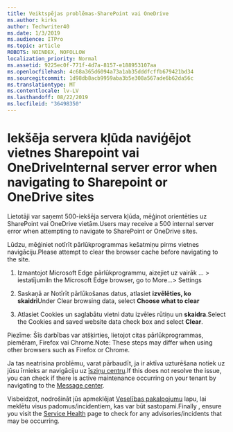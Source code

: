 ```yaml
---
title: Veiktspējas problēmas-SharePoint vai OneDrive
ms.author: kirks
author: Techwriter40
ms.date: 1/3/2019
ms.audience: ITPro
ms.topic: article
ROBOTS: NOINDEX, NOFOLLOW
localization_priority: Normal
ms.assetid: 9225ec0f-771f-4d7a-8157-e188953107aa
ms.openlocfilehash: 4c68a365d6094a73a1ab35dddfcffb679421bd34
ms.sourcegitcommit: 1d98db8acb9959aba3b5e308a567ade6b62da56c
ms.translationtype: MT
ms.contentlocale: lv-LV
ms.lasthandoff: 08/22/2019
ms.locfileid: "36498350"
---
```

# <a name="internal-server-error-when-navigating-to-sharepoint-or-onedrive-sites"></a><span data-ttu-id="f0ff8-102">Iekšēja servera kļūda naviģējot vietnes Sharepoint vai OneDrive</span><span class="sxs-lookup"><span data-stu-id="f0ff8-102">Internal server error when navigating to Sharepoint or OneDrive sites</span></span>

<span data-ttu-id="f0ff8-103">Lietotāji var saņemt 500-iekšēja servera kļūda, mēģinot orientēties uz SharePoint vai OneDrive vietām.</span><span class="sxs-lookup"><span data-stu-id="f0ff8-103">Users may receive a 500 internal server error when attempting to navigate to SharePoint or OneDrive sites.</span></span> 

<span data-ttu-id="f0ff8-104">Lūdzu, mēģiniet notīrīt pārlūkprogrammas kešatmiņu pirms vietnes navigāciju.</span><span class="sxs-lookup"><span data-stu-id="f0ff8-104">Please attempt to clear the browser cache before navigating to the site.</span></span>


1. <span data-ttu-id="f0ff8-105">Izmantojot Microsoft Edge pārlūkprogrammu, aizejiet uz vairāk … > iestatījumi</span><span class="sxs-lookup"><span data-stu-id="f0ff8-105">In the Microsoft Edge browser, go to More...> Settings</span></span>

2. <span data-ttu-id="f0ff8-106">Saskaņā ar Notīrīt pārlūkošanas datus, atlasiet **izvēlēties, ko skaidri**</span><span class="sxs-lookup"><span data-stu-id="f0ff8-106">Under Clear browsing data, select **Choose what to clear**</span></span>

3. <span data-ttu-id="f0ff8-107">Atlasiet Cookies un saglabātu vietni datu izvēles rūtiņu un **skaidra**.</span><span class="sxs-lookup"><span data-stu-id="f0ff8-107">Select the Cookies and saved website data check box and select **Clear**.</span></span>

<span data-ttu-id="f0ff8-108">Piezīme: Šīs darbības var atšķirties, lietojot citas pārlūkprogrammas, piemēram, Firefox vai Chrome.</span><span class="sxs-lookup"><span data-stu-id="f0ff8-108">Note: These steps may differ when using other browsers such as Firefox or Chrome.</span></span>

<span data-ttu-id="f0ff8-109">Ja tas neatrisina problēmu, varat pārbaudīt, ja ir aktīva uzturēšana notiek uz jūsu īrnieks ar navigāciju uz [īsziņu centru](https://portal.office.com/adminportal/home#/MessageCenter).</span><span class="sxs-lookup"><span data-stu-id="f0ff8-109">If this does not resolve the issue, you can check if there is active maintenance occurring on your tenant by navigating to the [Message center](https://portal.office.com/adminportal/home#/MessageCenter).</span></span>

<span data-ttu-id="f0ff8-110">Visbeidzot, nodrošināt jūs apmeklējat [Veselības pakalpojumu](https://portal.office.com/adminportal/home#/servicehealth) lapu, lai meklētu visus padomus/incidentiem, kas var būt sastopami.</span><span class="sxs-lookup"><span data-stu-id="f0ff8-110">Finally , ensure you visit the [Service Health](https://portal.office.com/adminportal/home#/servicehealth) page to check for any advisories/incidents that may be occurring.</span></span>

